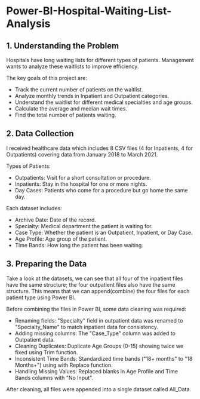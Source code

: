 # Power-BI-Hospital-Waiting-List-Analysis
## 1. Understanding the Problem
Hospitals have long waiting lists for different types of patients. Management wants to analyze these waitlists to improve efficiency.

The key goals of this project are:
* Track the current number of patients on the waitlist.
* Analyze monthly trends in Inpatient and Outpatient categories.
* Understand the waitlist for different medical specialties and age groups.
* Calculate the average and median wait times.
* Find the total number of patients waiting.

## 2. Data Collection
I received healthcare data which includes 8 CSV files (4 for Inpatients, 4 for Outpatients) covering data from January 2018 to March 2021.

Types of Patients:
* Outpatients: Visit for a short consultation or procedure.
* Inpatients: Stay in the hospital for one or more nights.
* Day Cases: Patients who come for a procedure but go home the same day.

Each dataset includes:
* Archive Date: Date of the record.
* Specialty: Medical department the patient is waiting for.
* Case Type: Whether the patient is an Outpatient, Inpatient, or Day Case.
* Age Profile: Age group of the patient.
* Time Bands: How long the patient has been waiting.

## 3. Preparing the Data
Take a look at the datasets, we can see that all four of the inpatient files have the same structure; the four outpatient files also have the same structure. This means that we can append(combine) the four files for each patient type using Power BI.

Before combining the files in Power BI, some data cleaning was required:
* Renaming fields: "Specialty" field in outpatient data was renamed to "Specialty_Name" to match inpatient data for consistency.
* Adding missing columns: The "Case_Type" column was added to Outpatient data.
* Cleaning Duplicates: Duplicate Age Groups (0-15) showing twice we fixed using Trim function.
* Inconsistent Time Bands: Standardized time bands ("18+ months" to "18 Months+") using  with Replace function.
* Handling Missing Values: Replaced blanks in Age Profile and Time Bands columns with "No Input".

After cleaning, all files were appended into a single dataset called All_Data.
